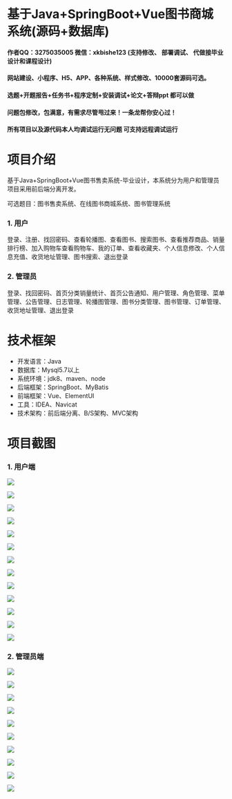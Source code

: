 # 基于Java+SpringBoot+Vue图书商城系统(源码+数据库)

#### 作者QQ：3275035005 微信：xkbishe123 (支持修改、 部署调试、 代做接毕业设计和课程设计)

#### 网站建设、小程序、H5、APP、各种系统、样式修改、10000套源码可选。

#### 选题+开题报告+任务书+程序定制+安装调试+论文+答辩ppt 都可以做

#### 问题包修改，包满意，有需求尽管甩过来！一条龙帮你安心过！

#### 所有项目以及源代码本人均调试运行无问题 可支持远程调试运行

# 项目介绍
基于Java+SpringBoot+Vue图书售卖系统-毕业设计，本系统分为用户和管理员项目采用前后端分离开发。

可选题目：图书售卖系统、在线图书商城系统、图书管理系统

### 1. 用户

登录、注册、找回密码、查看轮播图、查看图书、搜索图书、查看推荐商品、销量排行榜、加入购物车查看购物车、我的订单、查看收藏夹、个人信息修改、个人信息充值、收货地址管理、图书搜索、退出登录 

### 2. 管理员

登录、找回密码、首页分类销量统计、首页公告通知、用户管理、角色管理、菜单管理、公告管理、日志管理、轮播图管理、图书分类管理、图书管理、订单管理、收货地址管理、退出登录 

# 技术框架
- 开发语言：Java
- 数据库：Mysql5.7以上
- 系统环境：jdk8、maven、node
- 后端框架：SpringBoot、MyBatis
- 前端框架：Vue、ElementUI
- 工具：IDEA、Navicat
- 技术架构：前后端分离、B/S架构、MVC架构
# 项目截图

### 1. 用户端

![](image/A1.png)

![](image/A2.png)

![](image/A3.png)

![](image/A4.png)

![](image/A5.png)

![](image/A6.png)

![](image/A7.png)

![](image/A8.png)

![](image/A9.png)

![](image/A10.png)

![](image/A11.png)

![](image/A12.png)

![](image/A13.png)

### 2.  管理员端

![](image/B1.png)

![](image/B2.png)

![](image/B3.png)

![](image/B4.png)

![](image/B6.png)

![](image/B7.png)

![](image/B8.png)

![](image/B9.png)

![](image/B10.png)

![](image/B11.png)
